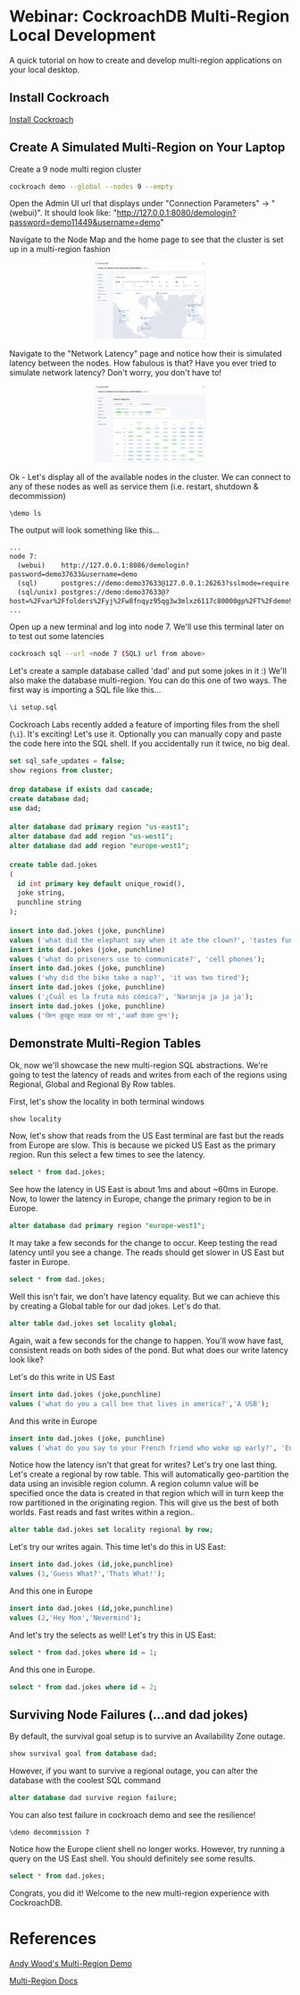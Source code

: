 # Webinar: CockroachDB Multi-Region Local Development

A quick tutorial on how to create and develop multi-region applications on your local desktop.

## Install Cockroach

[Install Cockroach](https://www.cockroachlabs.com/docs/v21.1/install-cockroachdb-mac)

## Create A Simulated Multi-Region on Your Laptop

Create a 9 node multi region cluster

```bash
cockroach demo --global --nodes 9 --empty
```

Open the Admin UI url that displays under "Connection Parameters" -> "(webui)".  It should look like: "http://127.0.0.1:8080/demologin?password=demo11449&username=demo"

Navigate to the Node Map and the home page to see that the cluster is set up in a multi-region fashion

<p align=center>
<img src="./map.png" alt="Node Map" width="200">
</p>

Navigate to the "Network Latency" page and notice how their is simulated latency between the nodes. How fabulous is that?  Have you ever tried to simulate network latency?  Don't worry, you don't have to!

<p align=center>
<img src="./network.png" alt="Node Map" width="200"/>
</p>

Ok - Let's display all of the available nodes in the cluster.  We can connect to any of these nodes as well as service them (i.e. restart, shutdown & decommission)

```bash
\demo ls
```

The output will look something like this...

```csv
...
node 7:
  (webui)    http://127.0.0.1:8086/demologin?password=demo37633&username=demo
  (sql)      postgres://demo:demo37633@127.0.0.1:26263?sslmode=require
  (sql/unix) postgres://demo:demo37633@?host=%2Fvar%2Ffolders%2Fyj%2Fw8fnqyz95qg3w3mlxz6117c80000gp%2FT%2Fdemo982228732&port=26263
...
```


Open up a new terminal and log into node 7.  We'll use this terminal later on to test out some latencies

```bash
cockroach sql --url <node 7 (SQL) url from above>
```

Let's create a sample database called 'dad' and put some jokes in it :)  We'll also make the database multi-region.  You can do this one of two ways.  The first way is importing a SQL file like this...

```sql
\i setup.sql
```

Cockroach Labs recently added a feature of importing files from the shell (`\i`).  It's exciting!  Let's use it.  Optionally you can manually copy and paste the code here into the SQL shell.  If you accidentally run it twice, no big deal.

```sql
set sql_safe_updates = false;
show regions from cluster;

drop database if exists dad cascade;
create database dad;
use dad;

alter database dad primary region "us-east1";
alter database dad add region "us-west1";
alter database dad add region "europe-west1";

create table dad.jokes
(
  id int primary key default unique_rowid(),
  joke string,
  punchline string
);

insert into dad.jokes (joke, punchline)
values ('what did the elephant say when it ate the clown?', 'tastes funny');
insert into dad.jokes (joke, punchline)
values ('what do prisoners use to communicate?', 'cell phones');
insert into dad.jokes (joke, punchline)
values ('why did the bike take a nap?', 'it was two tired');
insert into dad.jokes (joke, punchline)
values ('¿Cuál es la fruta más cómica?', 'Naranja ja ja ja');
insert into dad.jokes (joke, punchline)
values ('किन कुखुरा सडक पार गरे','अर्को छेउमा पुग्न');
```

## Demonstrate Multi-Region Tables

Ok, now we'll showcase the new multi-region SQL abstractions.  We're going to test the latency of reads and writes from each of the regions using Regional, Global and Regional By Row tables.  

First, let's show the locality in both terminal windows

```sql
show locality
```

Now, let's show that reads from the US East terminal are fast but the reads from Europe are slow.  This is because we picked US East as the primary region.  Run this select a few times to see the latency.

```sql
select * from dad.jokes;
```

See how the latency in US East is about 1ms and about ~60ms in Europe.  Now, to lower the latency in Europe, change the primary region to be in Europe.  

```sql
alter database dad primary region "europe-west1";
```

It may take a few seconds for the change to occur.  Keep testing the read latency until you see a change.  The reads should get slower in US East but faster in Europe.

```sql
select * from dad.jokes;
```

Well this isn't fair, we don't have latency equality.  But we can achieve this by creating a Global table for our dad jokes.  Let's do that.

```sql
alter table dad.jokes set locality global;
```

Again, wait a few seconds for the change to happen.  You'll wow have fast, consistent reads on both sides of the pond.  But what does our write latency look like?

Let's do this write in US East

```sql
insert into dad.jokes (joke,punchline)
values ('what do you a call bee that lives in america?','A USB');
```

And this write in Europe

```sql
insert into dad.jokes (joke, punchline)
values ('what do you say to your French friend who woke up early?', 'Europe!');
```

Notice how the latency isn't that great for writes?  Let's try one last thing.  Let's create a regional by row table.  This will automatically geo-partition the data using an invisible region column.  A region column value will be specified once the data is created in that region which will in turn keep the row partitioned  in the originating region.  This will give us the best of both worlds.  Fast reads and fast writes within a region..

```sql
alter table dad.jokes set locality regional by row;
```

Let's try our writes again.  This time let's do this in US East:

```sql
insert into dad.jokes (id,joke,punchline)
values (1,'Guess What?','Thats What!');
```

And this one in Europe

```sql
insert into dad.jokes (id,joke,punchline)
values (2,'Hey Mom','Nevermind');
```

And let's try the selects as well!  Let's try this in US East:

```sql
select * from dad.jokes where id = 1;
```

And this one in Europe.

```sql
select * from dad.jokes where id = 2;
```

## Surviving Node Failures (...and dad jokes)

By default, the survival goal setup is to survive an Availability Zone outage.

```sql
show survival goal from database dad;
```

However, if you want to survive a regional outage, you can alter the database with the coolest SQL command

```sql
alter database dad survive region failure;
```

You can also test failure in cockroach demo and see the resilience!

```
\demo decommission 7
```

Notice how the Europe client shell no longer works.  However, try running a query on the US East shell.  You should definitely see some results.

```sql
select * from dad.jokes;
```

Congrats, you did it!  Welcome to the new multi-region experience with CockroachDB.


# References

[Andy Wood's Multi-Region Demo](https://gist.github.com/awoods187/a91617a8bd4334ad0f8bfa52fd516296)

[Multi-Region Docs](https://www.cockroachlabs.com/docs/v21.1/demo-low-latency-multi-region-deployment.html)
